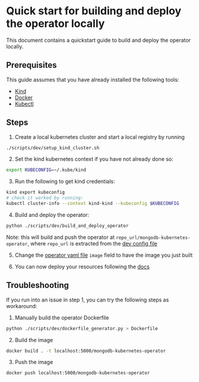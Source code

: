 # Quick start for building and deploy the operator locally

This document contains a quickstart guide to build and deploy the operator locally.


## Prerequisites
This guide assumes that you have already installed the following tools:

* [Kind](https://kind.sigs.k8s.io/)
* [Docker](https://www.docker.com/)
* [Kubectl](https://kubernetes.io/docs/tasks/tools/install-kubectl/)


## Steps

1. Create a local kubernetes cluster and start a local registry by running

```sh
./scripts/dev/setup_kind_cluster.sh
```

2. Set the kind kubernetes context if you have not already done so:
```bash
export KUBECONFIG=~/.kube/kind
```

3. Run the following to get kind credentials:

```sh
kind export kubeconfig
# check it worked by running:
kubectl cluster-info --context kind-kind --kubeconfig $KUBECONFIG
```

4. Build and deploy the operator:

```sh
python ./scripts/dev/build_and_deploy_operator
```

Note: this will build and push the operator at `repo_url/mongodb-kubernetes-operator`, where `repo_url` is extracted from the [dev config file](./contributing.md#developing-locally)

5. Change the [operator yaml file](../deploy/operator.yaml) `image` field to have the image you just built

6. You can now deploy your resources following the [docs](../docs/README.md)


## Troubleshooting
If you run into an issue in step 1, you can try the following steps as workaround:
1. Manually build the operator Dockerfile
```sh
python ./scripts/dev/dockerfile_generator.py > Dockerfile
```

2. Build the image
```sh
docker build . -t localhost:5000/mongodb-kubernetes-operator
```

3. Push the image
```sh
docker push localhost:5000/mongodb-kubernetes-operator
```
